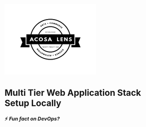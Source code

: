 [<img alt="acosalens" width="300px" src="https://github.com/jindalvishal09/AWS/blob/main/Resources/other/Acosa_logo.png" />](https://acosalens.com)

# Multi Tier Web Application Stack Setup Locally

### ⚡ _Fun fact on DevOps?_

